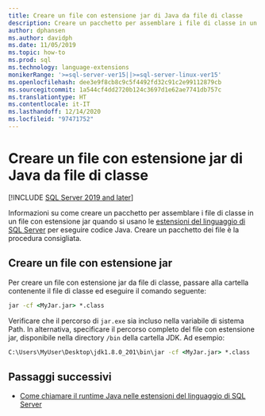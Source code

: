 ```yaml
---
title: Creare un file con estensione jar di Java da file di classe
description: Creare un pacchetto per assemblare i file di classe in un file con estensione jar quando si usano le estensioni del linguaggio di SQL Server per eseguire codice Java.
author: dphansen
ms.author: davidph
ms.date: 11/05/2019
ms.topic: how-to
ms.prod: sql
ms.technology: language-extensions
monikerRange: '>=sql-server-ver15||>=sql-server-linux-ver15'
ms.openlocfilehash: dee3e9f8cb8c9c5f4492fd32c91c2e99112879cb
ms.sourcegitcommit: 1a544cf4dd2720b124c3697d1e62ae7741db757c
ms.translationtype: HT
ms.contentlocale: it-IT
ms.lasthandoff: 12/14/2020
ms.locfileid: "97471752"
---
```

# <a name="create-a-java-jar-file-from-class-files"></a>Creare un file con estensione jar di Java da file di classe
[!INCLUDE [SQL Server 2019 and later](../../includes/applies-to-version/sqlserver2019.md)]

Informazioni su come creare un pacchetto per assemblare i file di classe in un file con estensione jar quando si usano le [estensioni del linguaggio di SQL Server](../language-extensions-overview.md) per eseguire codice Java. Creare un pacchetto dei file è la procedura consigliata.

## <a name="create-a-jar-file"></a>Creare un file con estensione jar

Per creare un file con estensione jar da file di classe, passare alla cartella contenente il file di classe ed eseguire il comando seguente:

```cmd
jar -cf <MyJar.jar> *.class
```

Verificare che il percorso di `jar.exe` sia incluso nella variabile di sistema Path. In alternativa, specificare il percorso completo del file con estensione jar, disponibile nella directory `/bin` della cartella JDK. Ad esempio:

```cmd
C:\Users\MyUser\Desktop\jdk1.8.0_201\bin\jar -cf <MyJar.jar> *.class
```

## <a name="next-steps"></a>Passaggi successivi

+ [Come chiamare il runtime Java nelle estensioni del linguaggio di SQL Server](../how-to/call-java-from-sql.md)